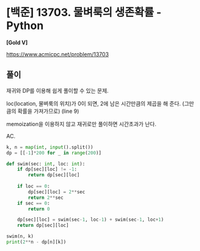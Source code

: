 # [백준] 13703. 물벼룩의 생존확률 - Python

**[Gold V]**



https://www.acmicpc.net/problem/13703



## 풀이

재귀와 DP를 이용해 쉽게 풀이할 수 있는 문제.



loc(location, 물벼룩의 위치)가 0이 되면, 2에 남은 시간만큼의 제곱을 해 준다. (그만큼의 확률을 가져가므로)
(line 9)

memoization을 이용하지 않고 재귀로만 풀이하면 시간초과가 난다.



AC.

```python
k, n = map(int, input().split())
dp = [[-1]*200 for _ in range(200)]

def swim(sec: int, loc: int):
    if dp[sec][loc] != -1:
        return dp[sec][loc]
    
    if loc == 0:
        dp[sec][loc] = 2**sec
        return 2**sec
    if sec == 0:
        return 0

    dp[sec][loc] = swim(sec-1, loc-1) + swim(sec-1, loc+1)
    return dp[sec][loc]

swim(n, k)
print(2**n - dp[n][k])
```

